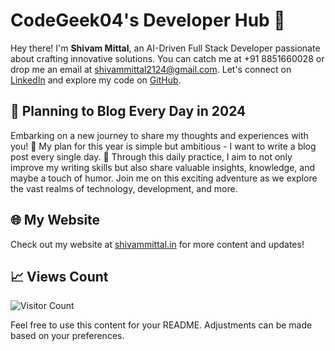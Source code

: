 # CodeGeek04's Developer Hub 🚀

Hey there! I'm **Shivam Mittal**, an AI-Driven Full Stack Developer passionate about crafting innovative solutions. You can catch me at +91 8851660028 or drop me an email at [shivammittal2124@gmail.com](mailto:shivammittal2124@gmail.com). Let's connect on [LinkedIn](https://www.linkedin.com/in/shivam-mittal-559752225/?lipi=urn%3Ali%3Apage%3Ad_flagship3_feed%3BrWKAektiR1S01SRODjkQTQ%3D%3D) and explore my code on [GitHub](https://github.com/CodeGeek04).

## 🚀 Planning to Blog Every Day in 2024

Embarking on a new journey to share my thoughts and experiences with you! 📝 My plan for this year is simple but ambitious - I want to write a blog post every single day. 🌟 Through this daily practice, I aim to not only improve my writing skills but also share valuable insights, knowledge, and maybe a touch of humor. Join me on this exciting adventure as we explore the vast realms of technology, development, and more.

## 🌐 My Website

Check out my website at [shivammittal.in](https://shivammittal.in) for more content and updates!

## 📈 Views Count

![Visitor Count](https://profile-counter.glitch.me/CodeGeek04/count.svg)

Feel free to use this content for your README. Adjustments can be made based on your preferences.
